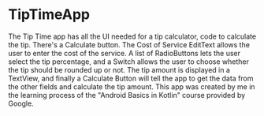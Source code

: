 # TipTimeApp
The Tip Time app has all the UI needed for a tip calculator, code to calculate the tip. There's a Calculate button. The Cost of Service EditText allows the user to enter the cost of the service. A list of RadioButtons lets the user select the tip percentage, and a Switch allows the user to choose whether the tip should be rounded up or not. The tip amount is displayed in a TextView, and finally a Calculate Button will tell the app to get the data from the other fields and calculate the tip amount. 
This app was created by me in the learning process of the "Android Basics in Kotlin" course provided by Google.

